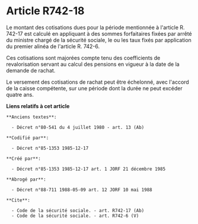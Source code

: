# Article R742-18

Le montant des cotisations dues pour la période mentionnée à l'article R. 742-17 est calculé en appliquant à des sommes
forfaitaires fixées par arrêté du ministre chargé de la sécurité sociale, le ou les taux fixés par application du premier
alinéa de l'article R. 742-6. 

Ces cotisations sont majorées compte tenu des coefficients de revalorisation servant au calcul des pensions en vigueur à la
date de la demande de rachat. 

Le versement des cotisations de rachat peut être échelonné, avec l'accord de la caisse compétente, sur une période dont la
durée ne peut excéder quatre ans.

**Liens relatifs à cet article**

	**Anciens textes**:

	  - Décret n°80-541 du 4 juillet 1980 - art. 13 (Ab)

	**Codifié par**:

	  - Décret n°85-1353 1985-12-17

	**Créé par**:

	  - Décret n°85-1353 1985-12-17 art. 1 JORF 21 décembre 1985

	**Abrogé par**:

	  - Décret n°88-711 1988-05-09 art. 12 JORF 10 mai 1988

	**Cite**:

	  - Code de la sécurité sociale. - art. R742-17 (Ab)
	  - Code de la sécurité sociale. - art. R742-6 (V)
